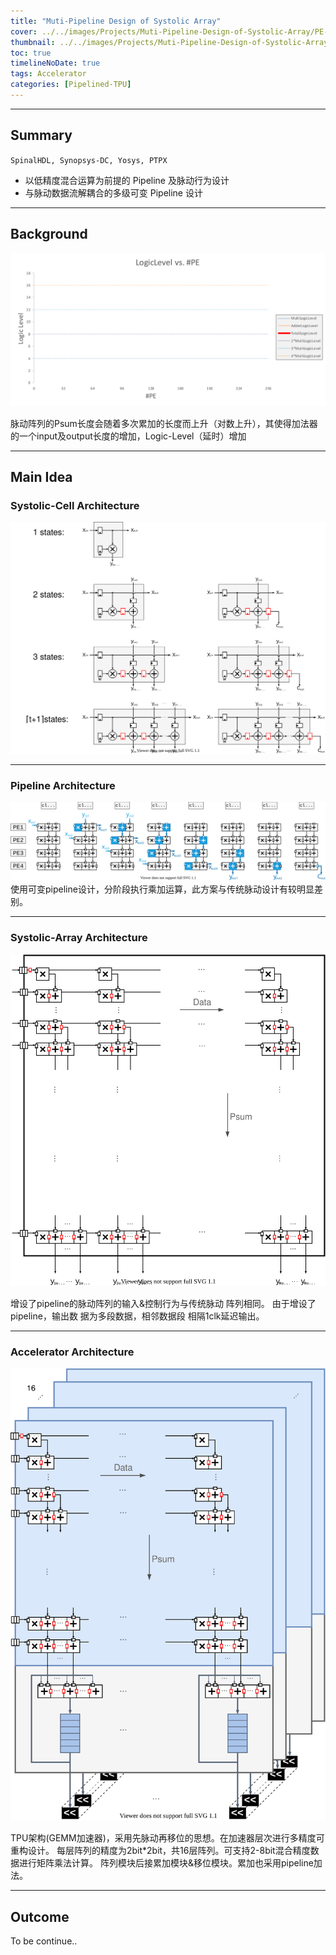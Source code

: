 ```yaml
---
title: "Muti-Pipeline Design of Systolic Array"
cover: ../../images/Projects/Muti-Pipeline-Design-of-Systolic-Array/PE-Array-Pipeline_1.svg
thumbnail: ../../images/Projects/Muti-Pipeline-Design-of-Systolic-Array/PE-Array-Pipeline_2.svg
toc: true
timelineNoDate: true
tags: Accelerator
categories: [Pipelined-TPU]
---
```

---

## Summary

`SpinalHDL, Synopsys-DC, Yosys, PTPX`

+ 以低精度混合运算为前提的 Pipeline 及脉动⾏为设计
+ 与脉动数据流解耦合的多级可变 Pipeline 设计

<!-- more -->

---

## Background

![](../../images/Projects/Muti-Pipeline-Design-of-Systolic-Array/length-vs.-PE.svg)

脉动阵列的Psum长度会随着多次累加的长度而上升（对数上升），其使得加法器的一个input及output长度的增加，Logic-Level（延时）增加

---

## Main Idea

### Systolic-Cell Architecture

![](../../images/Projects/Muti-Pipeline-Design-of-Systolic-Array/PE-architecture.svg)

---

### Pipeline Architecture

![](../../images/Projects/Muti-Pipeline-Design-of-Systolic-Array/PE-Array-Pipeline.svg)
使用可变pipeline设计，分阶段执行乘加运算，此方案与传统脉动设计有较明显差别。

---

### Systolic-Array Architecture

![](../../images/Projects/Muti-Pipeline-Design-of-Systolic-Array/Systolic-Array.svg)

增设了pipeline的脉动阵列的输入&控制行为与传统脉动 阵列相同。
由于增设了pipeline，输出数 据为多段数据，相邻数据段 相隔1clk延迟输出。

---

### Accelerator Architecture

![](../../images/Projects/Muti-Pipeline-Design-of-Systolic-Array/TPU-pipeline.svg)

TPU架构(GEMM加速器)，采用先脉动再移位的思想。在加速器层次进行多精度可重构设计。
每层阵列的精度为2bit*2bit，共16层阵列。可支持2-8bit混合精度数据进行矩阵乘法计算。
阵列模块后接累加模块&移位模块。累加也采用pipeline加法。

---

## Outcome

To be continue..
